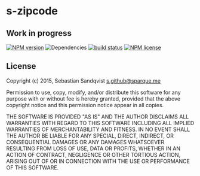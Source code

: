 # s-zipcode
## Work in progress

[![NPM version](https://img.shields.io/npm/v/s-zipcode.svg)](https://www.npmjs.com/package/s-zipcode) ![Dependencies](https://img.shields.io/david/sebastiansandqvist/s-zipcode.svg) [![build status](http://img.shields.io/travis/sebastiansandqvist/s-zipcode.svg)](https://travis-ci.org/sebastiansandqvist/s-zipcode) [![NPM license](https://img.shields.io/npm/l/s-zipcode.svg)](https://www.npmjs.com/package/s-zipcode)

## License
Copyright (c) 2015, Sebastian Sandqvist <s.github@sparque.me>

Permission to use, copy, modify, and/or distribute this software for any purpose with or without fee is hereby granted, provided that the above copyright notice and this permission notice appear in all copies.

THE SOFTWARE IS PROVIDED "AS IS" AND THE AUTHOR DISCLAIMS ALL WARRANTIES WITH REGARD TO THIS SOFTWARE INCLUDING ALL IMPLIED WARRANTIES OF MERCHANTABILITY AND FITNESS. IN NO EVENT SHALL THE AUTHOR BE LIABLE FOR ANY SPECIAL, DIRECT, INDIRECT, OR CONSEQUENTIAL DAMAGES OR ANY DAMAGES WHATSOEVER RESULTING FROM LOSS OF USE, DATA OR PROFITS, WHETHER IN AN ACTION OF CONTRACT, NEGLIGENCE OR OTHER TORTIOUS ACTION, ARISING OUT OF OR IN CONNECTION WITH THE USE OR PERFORMANCE OF THIS SOFTWARE.
